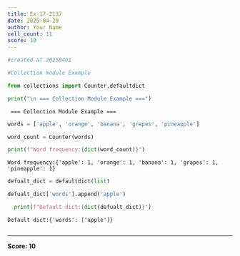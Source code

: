 ```yaml
---
title: Ex-17-2137
date: 2025-04-29
author: Your Name
cell_count: 11
score: 10
---
```


```python
#created at 20250401
```


```python
#Collection module Example
```


```python
from collections import Counter,defaultdict
```


```python
print("\n === Collection Module Example ===")
```

    
     === Collection Module Example ===



```python
words = ['apple', 'orange', 'banana', 'grapes', 'pineapple']
```


```python
word_count = Counter(words)
```


```python
print(f"Word frequency:{dict(word_count)}")
```

    Word frequency:{'apple': 1, 'orange': 1, 'banana': 1, 'grapes': 1, 'pineapple': 1}



```python
defualt_dict = defaultdict(list)
```


```python
defualt_dict['words'].append('apple')
```


```python
  print(f"Default dict:{dict(defualt_dict)}")  
```

    Default dict:{'words': ['apple']}



```python

```


---
**Score: 10**